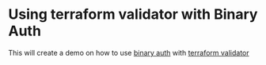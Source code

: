 # Using terraform validator with Binary Auth

This will create  a demo on how to use [binary auth](https://github.com/GoogleCloudPlatform/gke-binary-auth-tools) with [terraform validator](https://github.com/GoogleCloudPlatform/terraform-validator)